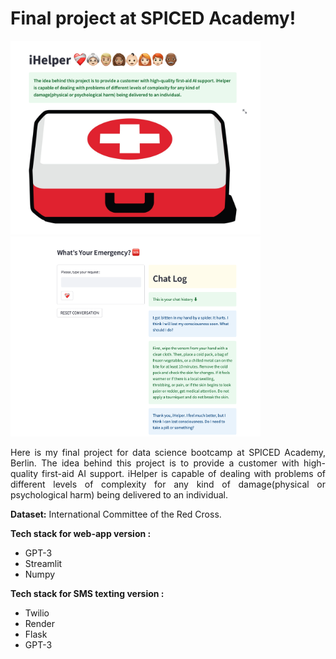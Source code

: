 # Final project at SPICED Academy!

<img src="data/main_page.png" alt="drawing" width="400"/> <img src="data/chat_page.png" alt="drawing" width="400"/>
<p style='text-align: justify;'>Here is my final project for data science bootcamp at SPICED Academy, Berlin. The idea behind this project is to provide a customer with high-quality first-aid AI support. iHelper is capable of dealing with problems of different levels of complexity for any kind of damage(physical or psychological harm) being delivered to an individual.</p>

**Dataset:** International Committee of the Red Cross.

**Tech stack for web-app version :** 
- GPT-3
- Streamlit
- Numpy

**Tech stack for SMS texting version :** 
- Twilio
- Render
- Flask
- GPT-3
